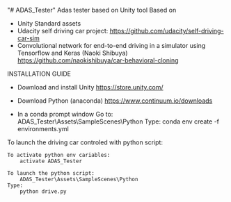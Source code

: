 "# ADAS_Tester" 
Adas tester based on Unity tool
Based on 
- Unity Standard assets
- Udacity self driving car project:
	https://github.com/udacity/self-driving-car-sim 
- Convolutional network for end-to-end driving in a simulator using Tensorflow and Keras (Naoki Shibuya)
	https://github.com/naokishibuya/car-behavioral-cloning

	
INSTALLATION GUIDE

- Download and install Unity
	https://store.unity.com/

- Download Python (anaconda)
	https://www.continuum.io/downloads

- In a conda prompt window
	Go to:
		ADAS_Tester\Assets\SampleScenes\Python
	Type:
		conda env create -f environments.yml
		
To launch the driving car controled with python script:

	To activate python env cariables:
		activate ADAS_Tester

	To launch the python script:
		ADAS_Tester\Assets\SampleScenes\Python
	Type:
		python drive.py
		
		
	
